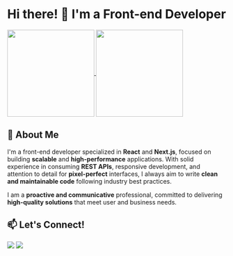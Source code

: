 # Hi there! 👋 I'm a Front-end Developer

<a href="https://github.com/anuraghazra/github-readme-stats">
  <img height=200 align="center" src="https://github-readme-stats.vercel.app/api?username=restlucas&theme=tokyonight&rank_icon=github" />
</a>
<a href="https://github.com/anuraghazra/convoychat">
  <img height=200 align="center" src="https://github-readme-stats.vercel.app/api/top-langs?username=restlucas&layout=compact&theme=tokyonight&langs_count=8&card_width=320" />
</a>

## 🚀 About Me
I'm a front-end developer specialized in **React** and **Next.js**, focused on building **scalable** and **high-performance** applications. With solid experience in consuming **REST APIs**, responsive development, and attention to detail for **pixel-perfect** interfaces, I always aim to write **clean and maintainable code** following industry best practices.

I am a **proactive and communicative** professional, committed to delivering **high-quality solutions** that meet user and business needs.

## 📫 Let's Connect!
<div>  
  <a href = "mailto:restlucas.dev@gmail.com"><img src="https://img.shields.io/badge/-Gmail-%23333?style=for-the-badge&logo=gmail&logoColor=white" target="_blank"></a>
  <a href="https://www.linkedin.com/in/restlucas" target="_blank"><img src="https://img.shields.io/badge/-LinkedIn-%230077B5?style=for-the-badge&logo=linkedin&logoColor=white" target="_blank"></a> 
</div>

